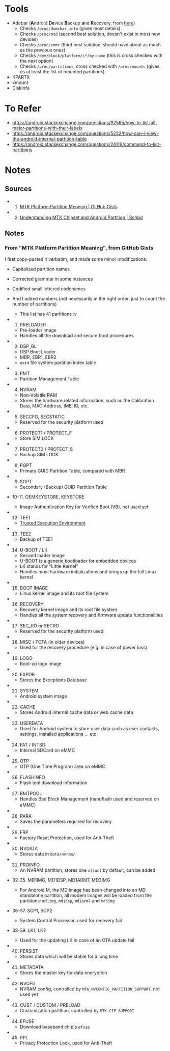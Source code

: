 # Tools
- Adebar (**A**ndroid **De**vice **B**ackup **a**nd **R**ecovery, from [here](https://android.stackexchange.com/questions/92565/how-to-list-all-major-partitions-with-their-labels))
	- Checks `/proc/dumchar_info` (gives most details)
	- Checks `/proc/mtd` (second best solution, doesn't exist in most new devices)
	- Checks `/proc/emmc` (third best solution, should have about as much as the previous ones)
	- Checks `/dev/block/platform/\*/by-name` (this is cross checked with the next option)
	- Checks `/proc/partitions`, cross checked with `/proc/mounts` (gives us at least the list of mounted partitions)
- KPARTX
- xmount
- DiskInfo
# To Refer
- https://android.stackexchange.com/questions/92565/how-to-list-all-major-partitions-with-their-labels
- https://android.stackexchange.com/questions/5232/how-can-i-view-the-android-internal-partition-table
- https://android.stackexchange.com/questions/24119/command-to-list-partitions
# Notes
## Sources
- 1. [MTK Platform Partition Meaning | GitHub Gists](https://gist.github.com/sadiqsalau/865364b344c0b9cb1b418df8bbb51804)
- 2. [Understanding MTK Chipset and Android Partition | Scribd](https://www.scribd.com/document/694623190/Understanding-MTK-Chipset-and-Android-Partition)
## Notes
### From "MTK Platform Partition Meaning", from GitHub Gists

I first copy-pasted it verbatim, and made some minor modifications:
- Capitalized partition names
- Corrected grammar in some instances
- Codified small lettered codenames
- And I added numbers (not necessarily in the right order, just to count the number of partitions)
	- This list has 41 partitions :v

- 1. PRELOADER
	- Pre-loader image
	- Handles all the download and secure boot procedures
- 2. DSP_BL
	- DSP Boot Loader
	- MBR, EBR1, EBR2
	- `ext4` file system partition index table
- 3. PMT
	- Partition Management Table
- 4. NVRAM
	- Non-Volatile RAM
	- Stores the hardware related information, such as the Calibration Data, MAC Address, IMEI ID, etc.
- 5. SECCFG, SECSTATIC
	- Reserved for the security platform used
- 6. PROTECT1 / PROTECT_F
	- Store SIM LOCK
- 7. PROTECT2 / PROTECT_S
	- Backup SIM LOCK
- 8. PGPT
	- Primary GUID Partition Table, compared with MBR
- 9. SGPT
	- Secondary (Backup) GUID Partition Table
- 10-11. OEMKEYSTORE, KEYSTORE
	- Image Authentication Key for Verified Boot (VB), not used yet
- 12. TEE1
	- [Trusted Execution Environment](https://www.trustonic.com/technology/trustzone-and-tee)
- 13. TEE2
	- Backup of TEE1
- 14. U-BOOT / LK
	- Second loader image
	- U-BOOT is a generic bootloader for embedded devices
	- LK stands for "Little Kernel"
	- Handles most hardware initializations and brings up the full Linux kernel
- 15. BOOT IMAGE
	- Linux kernel image and its root file system
- 16. RECOVERY
	- Recovery kernel image and its root file system
	- Handles all the system recovery and firmware update functionalities
- 17. SEC_RO or SECRO
	- Reserved for the security platform used
- 18. MISC / FOTA (in older devices)
	- Used for the recovery procedure (e.g. in case of power loss)
- 19. LOGO
	- Boot-up logo image
- 20. EXPDB
	- Stores the Exceptions Database
- 21. SYSTEM
	- Android system image
- 22. CACHE
	- Stores Android internal cache data or web cache data
- 23. USERDATA
	- Used for Android system to store user data such as user contacts, settings, installed applications … etc
- 24. FAT / INTSD
	- Internal SDCard on eMMC
- 25. OTP
	- OTP (One Time Program) area on eMMC
- 26. FLASHINFO
	- Flash tool download information
- 27. BMTPOOL
	- Handles Bad Block Management (nandflash used and reserved on eMMC）
- 28. PARA
	- Saves the parameters required for recovery
- 29. FRP
	- Factory Reset Protection, used for Anti-Theft
- 30. NVDATA
	- Stores data in `data/nvram/`
- 31. PROINFO
	- An NVRAM partition, stores one `struct` by default, can be added
- 32-35. MD1IMG, MD1DSP, MD1ARM7, MD3IMG
	- For Android M, the MD image has been changed into an MD standalone partition, all modem images will be loaded from the partitions: `md1img`, `md1dsp`, `md1arm7` and `md3img`
 - 36-37. SCP1, SCP2
	- System Control Processor, used for recovery fail
- 38-39. LK1, LK2
	- Used for the updating LK in case of an OTA update fail
- 40. PERSIST
	- Stores data which will be stable for a long time
- 41. METADATA
	- Stores the master key for data encryption
- 42. NVCFG
	- NVRAM config, controlled by `MTK_NVCONFIG_PARTITION_SUPPORT`, not used yet
- 43. CUST / CUSTOM / PRELOAD
	- Customization partition, controlled by `MTK_CIP_SUPPORT`
- 44. EFUSE
	- Download baseband chip's `efuse`
- 45. PPL
	- Privacy Protection Lock, used for Anti-Theft

